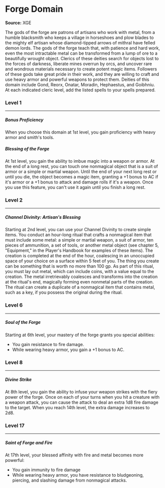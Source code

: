 # Forge Domain

**Source:** XGE

The gods of the forge are patrons of artisans who work with metal, from a humble blacksmith who keeps a village in horseshoes and plow blades to the mighty elf artisan whose diamond-tipped arrows of mithral have felled demon lords. The gods of the forge teach that, with patience and hard work, even the most intractable metal can be transformed from a lump of ore to a beautifully wrought object. Clerics of these deities search for objects lost to the forces of darkness, liberate mines overrun by orcs, and uncover rare and wondrous materials necessary to create potent magic items. Followers of these gods take great pride in their work, and they are willing to craft and use heavy armor and powerful weapons to protect them. Deities of this domain include Gond, Reorx, Onatar, Moradin, Hephaestus, and Goibhniu.
At each indicated cleric level, add the listed spells to your spells prepared.

### Level 1
---
##### **Bonus Proficiency**
When you choose this domain at 1st level, you gain proficiency with heavy armor and smith's tools.

##### **Blessing of the Forge**
At 1st level, you gain the ability to imbue magic into a weapon or armor. At the end of a long rest, you can touch one nonmagical object that is a suit of armor or a simple or martial weapon. Until the end of your next long rest or until you die, the object becomes a magic item, granting a +1 bonus to AC if it's armor or a +1 bonus to attack and damage rolls if it's a weapon.
Once you use this feature, you can't use it again until you finish a long rest.

### Level 2
---
##### **Channel Divinity: Artisan's Blessing**
Starting at 2nd level, you can use your Channel Divinity to create simple items.
You conduct an hour-long ritual that crafts a nonmagical item that must include some metal: a simple or martial weapon, a suit of armor, ten pieces of ammunition, a set of tools, or another metal object (see chapter 5, "Equipment," in the Player's Handbook for examples of these items). The creation is completed at the end of the hour, coalescing in an unoccupied space of your choice on a surface within 5 feet of you.
The thing you create can be something that is worth no more than 100 gp. As part of this ritual, you must lay out metal, which can include coins, with a value equal to the creation. The metal irretrievably coalesces and transforms into the creation at the ritual's end, magically forming even nonmetal parts of the creation. The ritual can create a duplicate of a nonmagical item that contains metal, such as a key, if you possess the original during the ritual.

### Level 6
---
##### **Soul of the Forge**
Starting at 6th level, your mastery of the forge grants you special abilities:
- You gain resistance to fire damage.
- While wearing heavy armor, you gain a +1 bonus to AC.

### Level 8
---
##### **Divine Strike**
At 8th level, you gain the ability to infuse your weapon strikes with the fiery power of the forge. Once on each of your turns when you hit a creature with a weapon attack, you can cause the attack to deal an extra 1d8 fire damage to the target. When you reach 14th level, the extra damage increases to 2d8.

### Level 17
---
##### **Saint of Forge and Fire**
At 17th level, your blessed affinity with fire and metal becomes more powerful:
- You gain immunity to fire damage
- While wearing heavy armor, you have resistance to bludgeoning, piercing, and slashing damage from nonmagical attacks.